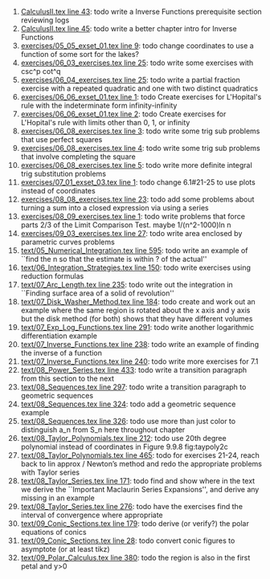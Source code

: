 1. [CalculusII.tex line 43](../CalculusII.tex#L43): todo write a Inverse Functions prerequisite section reviewing logs
1. [CalculusII.tex line 45](../CalculusII.tex#L45): todo write a better chapter intro for Inverse Functions
1. [exercises/05_05_exset_01.tex line 9](../exercises/05_05_exset_01.tex#L9): todo change coordinates to use a function of some sort for the lakes?
1. [exercises/06_03_exercises.tex line 25](../exercises/06_03_exercises.tex#L25): todo write some exercises with csc^p cot^q
1. [exercises/06_04_exercises.tex line 25](../exercises/06_04_exercises.tex#L25): todo write a partial fraction exercise with a repeated quadratic and one with two distinct quadratics
1. [exercises/06_06_exset_01.tex line 1](../exercises/06_06_exset_01.tex#L1): todo Create exercises for L'Hopital's rule with the indeterminate form infinity-infinity
1. [exercises/06_06_exset_01.tex line 2](../exercises/06_06_exset_01.tex#L2): todo Create exercises for L'Hopital's rule with limits other than 0, 1, or infinity
1. [exercises/06_08_exercises.tex line 3](../exercises/06_08_exercises.tex#L3): todo write some trig sub problems that use perfect squares
1. [exercises/06_08_exercises.tex line 4](../exercises/06_08_exercises.tex#L4): todo write some trig sub problems that involve completing the square
1. [exercises/06_08_exercises.tex line 5](../exercises/06_08_exercises.tex#L5): todo write more definite integral trig substitution problems
1. [exercises/07_01_exset_03.tex line 1](../exercises/07_01_exset_03.tex#L1): todo change 6.1#21-25 to use plots instead of coordinates
1. [exercises/08_08_exercises.tex line 23](../exercises/08_08_exercises.tex#L23): todo add some problems about turning a sum into a closed expression via using a series
1. [exercises/08_09_exercises.tex line 1](../exercises/08_09_exercises.tex#L1): todo write problems that force parts 2/3 of the Limit Comparison Test.  maybe 1/(n^2-1000)ln n
1. [exercises/09_03_exercises.tex line 27](../exercises/09_03_exercises.tex#L27): todo write area enclosed by parametric curves problems
1. [text/05_Numerical_Integration.tex line 595](../text/05_Numerical_Integration.tex#L595): todo write an example of ``find the n so that the estimate is within ? of the actual''
1. [text/06_Integration_Strategies.tex line 150](../text/06_Integration_Strategies.tex#L150): todo write exercises using reduction formulas
1. [text/07_Arc_Length.tex line 235](../text/07_Arc_Length.tex#L235): todo write out the integration in ``Finding surface area of a solid of revolution''
1. [text/07_Disk_Washer_Method.tex line 184](../text/07_Disk_Washer_Method.tex#L184): todo create and work out an example where the same region is rotated about the x axis and y axis but the disk method (for both) shows that they have different volumes
1. [text/07_Exp_Log_Functions.tex line 291](../text/07_Exp_Log_Functions.tex#L291): todo write another logarithmic differentiation example
1. [text/07_Inverse_Functions.tex line 238](../text/07_Inverse_Functions.tex#L238): todo write an example of finding the inverse of a function
1. [text/07_Inverse_Functions.tex line 240](../text/07_Inverse_Functions.tex#L240): todo write more exercises for 7.1
1. [text/08_Power_Series.tex line 433](../text/08_Power_Series.tex#L433): todo write a transition paragraph from this section to the next
1. [text/08_Sequences.tex line 297](../text/08_Sequences.tex#L297): todo write a transition paragraph to geometric sequences
1. [text/08_Sequences.tex line 324](../text/08_Sequences.tex#L324): todo add a geometric sequence example
1. [text/08_Sequences.tex line 326](../text/08_Sequences.tex#L326): todo use more than just color to distinguish a_n from S_n here throughout chapter
1. [text/08_Taylor_Polynomials.tex line 212](../text/08_Taylor_Polynomials.tex#L212): todo use 20th degree polynomial instead of coordinates in Figure 9.9.8 fig:taypoly2c
1. [text/08_Taylor_Polynomials.tex line 465](../text/08_Taylor_Polynomials.tex#L465): todo for exercises 21-24, reach back to lin approx / Newton’s method and redo the appropriate problems with Taylor series
1. [text/08_Taylor_Series.tex line 171](../text/08_Taylor_Series.tex#L171): todo find and show where in the text we derive the ``Important Maclaurin Series Expansions'', and derive any missing in an example
1. [text/08_Taylor_Series.tex line 276](../text/08_Taylor_Series.tex#L276): todo have the exercises find the interval of convergence where appropriate
1. [text/09_Conic_Sections.tex line 179](../text/09_Conic_Sections.tex#L179): todo derive (or verify?) the polar equations of conics
1. [text/09_Conic_Sections.tex line 28](../text/09_Conic_Sections.tex#L28): todo convert conic figures to asymptote (or at least tikz)
1. [text/09_Polar_Calculus.tex line 380](../text/09_Polar_Calculus.tex#L380): todo the region is also in the first petal and y>0
